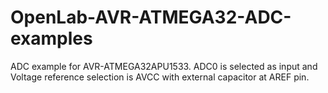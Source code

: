# OpenLab-AVR-ATMEGA32-ADC-examples
ADC example for AVR-ATMEGA32APU1533.
ADC0 is selected as input and Voltage reference selection is AVCC with external capacitor at AREF pin.